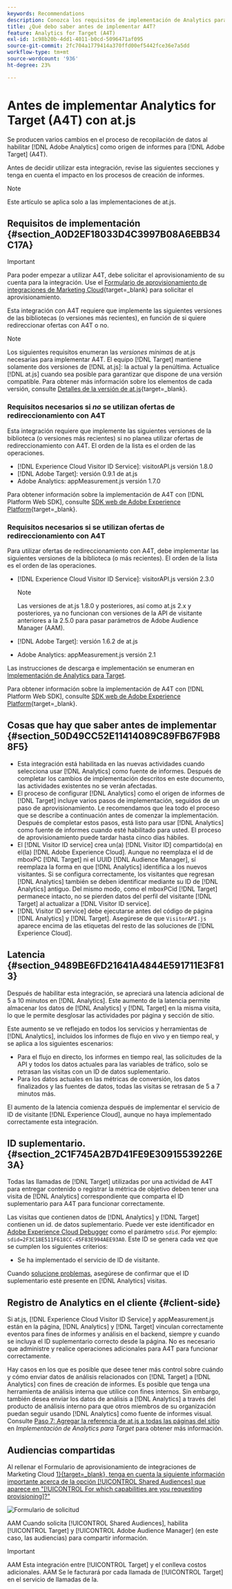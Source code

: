 ```yaml
---
keywords: Recommendations
description: Conozca los requisitos de implementación de Analytics para  [!DNL Target] (A4T) y qué debe tener en cuenta antes de implementar esta integración.
title: ¿Qué debo saber antes de implementar A4T?
feature: Analytics for Target (A4T)
exl-id: 1c98b20b-4dd1-4011-b0cd-5096471af095
source-git-commit: 2fc704a1779414a370ffd00ef5442fce36e7a5dd
workflow-type: tm+mt
source-wordcount: '936'
ht-degree: 23%

---
```


# Antes de implementar Analytics for Target (A4T) con at.js

Se producen varios cambios en el proceso de recopilación de datos al habilitar [!DNL Adobe Analytics] como origen de informes para [!DNL Adobe Target] (A4T).

Antes de decidir utilizar esta integración, revise las siguientes secciones y tenga en cuenta el impacto en los procesos de creación de informes.

>[!NOTE]
>
>Este artículo se aplica solo a las implementaciones de at.js.

## Requisitos de implementación {#section_A0D2EF18033D4C3997B08A6EBB34C17A}

>[!IMPORTANT]
>
>Para poder empezar a utilizar A4T, debe solicitar el aprovisionamiento de su cuenta para la integración. Use el [Formulario de aprovisionamiento de integraciones de Marketing Cloud](https://survey.adobe.com/jfe/form/SV_ekBHTLSoP5Zki2y){target=_blank} para solicitar el aprovisionamiento.

Esta integración con A4T requiere que implemente las siguientes versiones de las bibliotecas (o versiones más recientes), en función de si quiere redireccionar ofertas con A4T o no.

>[!NOTE]
>
>Los siguientes requisitos enumeran las *versiones mínimas* de at.js necesarias para implementar A4T. El equipo [!DNL Target] mantiene solamente dos versiones de [!DNL at.js]: la actual y la penúltima. Actualice [!DNL at.js] cuando sea posible para garantizar que dispone de una versión compatible. Para obtener más información sobre los elementos de cada versión, consulte [Detalles de la versión de at.js](https://experienceleague.corp.adobe.com/docs/target-dev/developer/client-side/at-js-implementation/target-atjs-versions.html?lang=es){target=_blank}.

### Requisitos necesarios si *no* se utilizan ofertas de redireccionamiento con A4T

Esta integración requiere que implemente las siguientes versiones de la biblioteca (o versiones más recientes) si no planea utilizar ofertas de redireccionamiento con A4T. El orden de la lista es el orden de las operaciones.

* [!DNL Experience Cloud Visitor ID Service]: visitorAPI.js versión 1.8.0
* [!DNL Adobe Target]: versión 0.9.1 de at.js
* Adobe Analytics: appMeasurement.js versión 1.7.0

Para obtener información sobre la implementación de A4T con [!DNL Platform Web SDK], consulte [SDK web de Adobe Experience Platform](https://experienceleague.adobe.com/docs/target-dev/developer/client-side/aep-web-sdk.html?lang=es){target=_blank}.

### Requisitos necesarios si se utilizan ofertas de redireccionamiento con A4T

Para utilizar ofertas de redireccionamiento con A4T, debe implementar las siguientes versiones de la biblioteca (o más recientes). El orden de la lista es el orden de las operaciones.

* [!DNL Experience Cloud Visitor ID Service]: visitorAPI.js versión 2.3.0

  >[!NOTE]
  >
  >Las versiones de at.js 1.8.0 y posteriores, así como at.js 2.x y posteriores, ya no funcionan con versiones de la API de visitante anteriores a la 2.5.0 para pasar parámetros de Adobe Audience Manager (AAM).

* [!DNL Adobe Target]: versión 1.6.2 de at.js

* Adobe Analytics: appMeasurement.js versión 2.1

Las instrucciones de descarga e implementación se enumeran en [Implementación de Analytics para Target](/help/main/c-integrating-target-with-mac/a4t/a4timplementation.md).

Para obtener información sobre la implementación de A4T con [!DNL Platform Web SDK], consulte [SDK web de Adobe Experience Platform](https://experienceleague.adobe.com/docs/target-dev/developer/client-side/aep-web-sdk.html?lang=es){target=_blank}.

## Cosas que hay que saber antes de implementar {#section_50D49CC52E11414089C89FB67F9B88F5}

* Esta integración está habilitada en las nuevas actividades cuando selecciona usar [!DNL Analytics] como fuente de informes. Después de completar los cambios de implementación descritos en este documento, las actividades existentes no se verán afectadas.
* El proceso de configurar [!DNL Analytics] como el origen de informes de [!DNL Target] incluye varios pasos de implementación, seguidos de un paso de aprovisionamiento. Le recomendamos que lea todo el proceso que se describe a continuación antes de comenzar la implementación. Después de completar estos pasos, está listo para usar [!DNL Analytics] como fuente de informes cuando esté habilitado para usted. El proceso de aprovisionamiento puede tardar hasta cinco días hábiles.
* El [!DNL Visitor ID service] crea un(a) [!DNL Visitor ID] compartido(a) en el(la) [!DNL Adobe Experience Cloud]. Aunque no reemplaza el id de mboxPC [!DNL Target] ni el UUID [!DNL Audience Manager], sí reemplaza la forma en que [!DNL Analytics] identifica a los nuevos visitantes. Si se configura correctamente, los visitantes que regresan [!DNL Analytics] también se deben identificar mediante su ID de [!DNL Analytics] antiguo. Del mismo modo, como el mboxPCid [!DNL Target] permanece intacto, no se pierden datos del perfil del visitante [!DNL Target] al actualizar a [!DNL Visitor ID service].
* [!DNL Visitor ID service] debe ejecutarse antes del código de página [!DNL Analytics] y [!DNL Target]. Asegúrese de que `VisitorAPI.js` aparece encima de las etiquetas del resto de las soluciones de [!DNL Experience Cloud].

## Latencia {#section_9489BE6FD21641A4844E591711E3F813}

Después de habilitar esta integración, se apreciará una latencia adicional de 5 a 10 minutos en [!DNL Analytics]. Este aumento de la latencia permite almacenar los datos de [!DNL Analytics] y [!DNL Target] en la misma visita, lo que le permite desglosar las actividades por página y sección de sitio.

Este aumento se ve reflejado en todos los servicios y herramientas de [!DNL Analytics], incluidos los informes de flujo en vivo y en tiempo real, y se aplica a los siguientes escenarios:

* Para el flujo en directo, los informes en tiempo real, las solicitudes de la API y todos los datos actuales para las variables de tráfico, solo se retrasan las visitas con un ID de datos suplementario.
* Para los datos actuales en las métricas de conversión, los datos finalizados y las fuentes de datos, todas las visitas se retrasan de 5 a 7 minutos más.

El aumento de la latencia comienza después de implementar el servicio de ID de visitante [!DNL Experience Cloud], aunque no haya implementado correctamente esta integración.

## ID suplementario.  {#section_2C1F745A2B7D41FE9E30915539226E3A}

Todas las llamadas de [!DNL Target] utilizadas por una actividad de A4T para entregar contenido o registrar la métrica de objetivo deben tener una visita de [!DNL Analytics] correspondiente que comparta el ID suplementario para A4T para funcionar correctamente.

Las visitas que contienen datos de [!DNL Analytics] y [!DNL Target] contienen un id. de datos suplementario. Puede ver este identificador en [Adobe Experience Cloud Debugger](https://experienceleague.adobe.com/docs/debugger/using/experience-cloud-debugger.html) como el parámetro `sdid`. Por ejemplo: `sdid=2F3C18E511F618CC-45F83E994AEE93A0`. Este ID se genera cada vez que se cumplen los siguientes criterios:

* Se ha implementado el servicio de ID de visitante.

Cuando [solucione problemas](/help/main/c-integrating-target-with-mac/a4t/c-a4t-troubleshooting/a4t-troubleshooting.md), asegúrese de confirmar que el ID suplementario esté presente en [!DNL Analytics] visitas.

## Registro de Analytics en el cliente {#client-side}

Si at.js, [!DNL Experience Cloud Visitor ID Service] y appMeasurement.js están en la página, [!DNL Analytics] y [!DNL Target] vinculan correctamente eventos para fines de informes y análisis en el backend, siempre y cuando se incluya el ID suplementario correcto desde la página. No es necesario que administre y realice operaciones adicionales para A4T para funcionar correctamente.

Hay casos en los que es posible que desee tener más control sobre cuándo y cómo enviar datos de análisis relacionados con [!DNL Target] a [!DNL Analytics] con fines de creación de informes. Es posible que tenga una herramienta de análisis interna que utilice con fines internos. Sin embargo, también desea enviar los datos de análisis a [!DNL Analytics] a través del producto de análisis interno para que otros miembros de su organización puedan seguir usando [!DNL Analytics] como fuente de informes visual. Consulte [Paso 7: Agregar la referencia de at.js a todas las páginas del sitio](/help/main/c-integrating-target-with-mac/a4t/a4timplementation.md#step7) en *Implementación de Analytics para Target* para obtener más información.

## Audiencias compartidas

Al rellenar el Formulario de aprovisionamiento de integraciones de Marketing Cloud [1}{target=_blank}, tenga en cuenta la siguiente información importante acerca de la opción [!UICONTROL Shared Audiences] que aparece en &quot;[!UICONTROL For which capabilities are you requesting provisioning]?&quot;](https://survey.adobe.com/jfe/form/SV_ekBHTLSoP5Zki2y)

![Formulario de solicitud](/help/main/c-integrating-target-with-mac/a4t/assets/request-form.png)

AAM Cuando solicita [!UICONTROL Shared Audiences], habilita [!UICONTROL Target] y [!UICONTROL Adobe Audience Manager] (en este caso, las audiencias) para compartir información.

>[!IMPORTANT]
>
>AAM Esta integración entre [!UICONTROL Target] y el conlleva costos adicionales. AAM Se le facturará por cada llamada de [!UICONTROL Target] en el servicio de llamadas de la.
